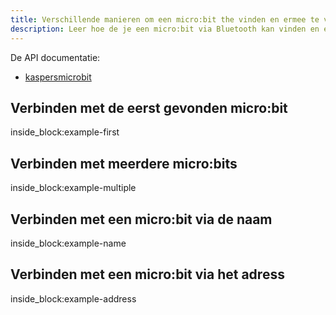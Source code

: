 ```yaml
---
title: Verschillende manieren om een micro:bit the vinden en ermee te verbinden
description: Leer hoe de je een micro:bit via Bluetooth kan vinden en ermee te verbinden via python (aan de hand van een voorbeeld)
---
```


De API documentatie: 

- [kaspersmicrobit](reference/kaspersmicrobit.md)

## Verbinden met de eerst gevonden micro:bit

<!--codeinclude-->
[](../../../examples/find-microbits.py) inside_block:example-first
<!--/codeinclude-->

## Verbinden met meerdere micro:bits

<!--codeinclude-->
[](../../../examples/find-microbits.py) inside_block:example-multiple
<!--/codeinclude-->

## Verbinden met een micro:bit via de naam

<!--codeinclude-->
[](../../../examples/find-microbits.py) inside_block:example-name
<!--/codeinclude-->

## Verbinden met een micro:bit via het adress

<!--codeinclude-->
[](../../../examples/find-microbits.py) inside_block:example-address
<!--/codeinclude-->
